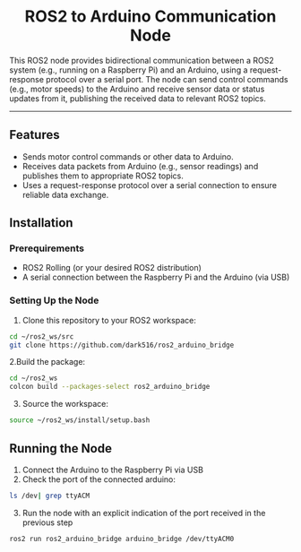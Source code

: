 <div align="center" style="text-align: center;">
  
# ROS2 to Arduino Communication Node
</div>
This ROS2 node provides bidirectional communication between a ROS2 system (e.g., running on a Raspberry Pi) and an Arduino, using a request-response protocol over a serial port. The node can send control commands (e.g., motor speeds) to the Arduino and receive sensor data or status updates from it, publishing the received data to relevant ROS2 topics.

---

## Features

- Sends motor control commands or other data to Arduino.
- Receives data packets from Arduino (e.g., sensor readings) and publishes them to appropriate ROS2 topics.
- Uses a request-response protocol over a serial connection to ensure reliable data exchange.

## Installation
### Prerequirements

- ROS2 Rolling (or your desired ROS2 distribution)
- A serial connection between the Raspberry Pi and the Arduino (via USB)

### Setting Up the Node

1. Clone this repository to your ROS2 workspace:
```bash
cd ~/ros2_ws/src
git clone https://github.com/dark516/ros2_arduino_bridge
```
2.Build the package:
```bash
cd ~/ros2_ws
colcon build --packages-select ros2_arduino_bridge
```
3. Source the workspace:
```bash
source ~/ros2_ws/install/setup.bash
```

## Running the Node

1. Connect the Arduino to the Raspberry Pi via USB
2. Check the port of the connected arduino:
```bash
ls /dev| grep ttyACM
```
3.  Run the node with an explicit indication of the port received in the previous step
```bash
ros2 run ros2_arduino_bridge arduino_bridge /dev/ttyACM0
```
